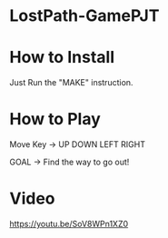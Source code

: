 # LostPath-GamePJT

# How to Install

Just Run the "MAKE" instruction.
 
# How to Play 

Move Key -> UP DOWN LEFT RIGHT

GOAL -> Find the way to go out!


# Video

https://youtu.be/SoV8WPn1XZ0
